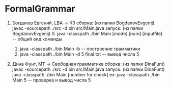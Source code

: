 # FormalGrammar

1. Богданов Евгений, LBA -> КЗ
сборка: (из папки BogdanovEvgenij)
	javac -sourcepath ./src -d bin src/Main.java
запуск: (из папки BogdanovEvgenij)
	0. java -classpath ./bin Main [mode] [num] [inputfile] -- общий вид команды
	1. java -classpath ./bin Main -b -- построение грамматики
	2. java -classpath ./bin Main -d 5 final.txt -- вывод числа 5

2. Дина Фунт, MT -> Свободная грамматика
сборка: (из папки DinaFunt)
	javac -sourcepath ./src -d bin src/Main.java
запуск: (из папки DinaFunt)
	java -classpath ./bin Main [number for check]
	ex: java -classpath ./bin Main 5 	     -- проверка и вывод числа 5
	
